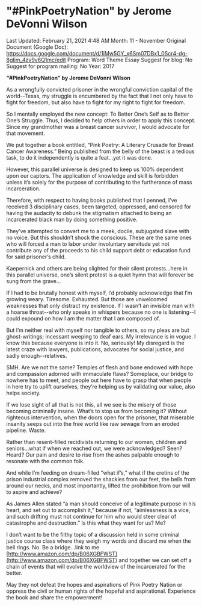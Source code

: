 # "#PinkPoetryNation" by Jerome DeVonni Wilson

Last Updated: February 21, 2021 4:48 AM
Month: 11 - November
Original Document (Google Doc): https://docs.google.com/document/d/1iMw5GY_x6Sm07DBx1_0Scr4-dg-8gIim_4zv9v6Q1mc/edit
Program: Word Theme Essay
Suggest for blog: No
Suggest for program mailing: No
Year: 2017

**“#PinkPoetryNation” by Jerome DeVonni Wilson**

As a wrongfully convicted prisoner in the wrongful conviction capital of the world--Texas, my struggle is encumbered by the fact that I not only have to fight for freedom, but also have to fight for my right to fight for freedom.

So I mentally employed the new concept: To Better One’s Self as to Better One’s Struggle. Thus, I decided to help others in order to apply this concept. Since my grandmother was a breast cancer survivor, I would advocate for that movement.

We put together a book entitled, “Pink Poetry: A Literary Crusade for Breast Cancer Awareness.” Being published from the belly of the beast is a tedious task, to do it independently is quite a feat...yet it was done.

However, this parallel universe is designed to keep us 100% dependent upon our captors. The application of knowledge and skill is forbidden unless it’s solely for the purpose of contributing to the furtherance of mass incarceration.

Therefore, with respect to having books published that I penned, I’ve received 3 disciplinary cases, been targeted, oppressed, and censored for having the audacity to debunk the stigmatism attached to being an incarcerated black man by doing something positive.

They’ve attempted to convert me to a meek, docile, subjugated slave with no voice. But this shouldn’t shock the conscious. These are the same ones who will forced a man to labor under involuntary servitude yet not contribute any of the proceeds to his child support debt or education fund for said prisoner’s child.

Kaepernick and others are being slighted for their silent protests...here in this parallel universe, one’s silent protest is a quiet hymn that will forever be sung from the grave…

If I had to be brutally honest with myself, I’d probably acknowledge that I’m growing weary. Tiresome. Exhausted. But those are unwelcomed weaknesses that only distract my existence. If I wasn’t an invisible man with a hoarse throat--who only speaks in whispers because no one is listening--I could expound on how I am the matter that I am composed of.

But I’m neither real with myself nor tangible to others, so my pleas are but ghost-writings; incessant weeping to deaf ears. My irrelevance is in vogue. I know this because everyone is into it. No, seriously! My disregard is the latest craze with lawyers, publications, advocates for social justice, and sadly enough--relatives.

SMH. Are we not the same? Temples of flesh and bone endowed with hope and compassion adorned with immaculate flaws? Someplace, our bridge to nowhere has to meet, and people out here have to grasp that when people in here try to uplift ourselves, they’re helping us by validating our value, also helps society.

If we lose sight of all that is not this, all we see is the misery of those becoming criminally insane. What’s to stop us from becoming it? Without righteous intervention, when the doors open for the prisoner, that miserable insanity seeps out into the free world like raw sewage from an eroded pipeline. Waste.

Rather than resent-filled recidivists returning to our women, children and seniors...what if when we reached out, we were acknowledged? Seen? Heard? Our pain and desire to rise from the ashes palpable enough to resonate with the common folk.

And while I’m feeding on dream-filled “what if’s,” what if the cretins of the prison industrial complex removed the shackles from our feet, the bells from around our necks, and most importantly, lifted the prohibition from our will to aspire and achieve?

As James Allen stated “a man should conceive of a legitimate purpose in his heart, and set out to accomplish it,” because if not, “aimlessness is a vice, and such drifting must not continue for him who would steer clear of catastrophe and destruction.” Is this what they want for us? Me?

I don’t want to be the filthy topic of a discussion held in some criminal justice course class where they weigh my words and discard me when the bell rings. No. Be a bridge...link to me [http://www.amazon.com/dp/B06XGBFWST](http://www.amazon.com/dp/B06XGBFWST) and together we can set off a chain of events that will evolve the worldview of the incarcerated for the better.

May they not defeat the hopes and aspirations of Pink Poetry Nation or oppress the civil or human rights of the hopeful and aspirational. Experience the book and share the empowerment!